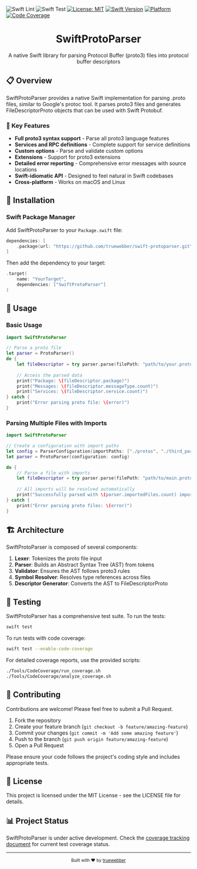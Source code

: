 ![Swift Lint](https://github.com/truewebber/swift-protoparser/actions/workflows/lint.yml/badge.svg?branch=master)
![Swift Test](https://github.com/truewebber/swift-protoparser/actions/workflows/test.yml/badge.svg?branch=master)
[![License: MIT](https://img.shields.io/badge/License-MIT-yellow.svg)](https://opensource.org/licenses/MIT)
[![Swift Version](https://img.shields.io/badge/Swift-5.5+-orange.svg)](https://swift.org)
[![Platform](https://img.shields.io/badge/Platforms-macOS%20|%20Linux-blue.svg)](https://swift.org)
[![Code Coverage](https://img.shields.io/badge/Coverage-40.3%25-yellow.svg)](https://github.com/truewebber/swift-protoparser/blob/master/Tools/CodeCoverage/coverage_tracking.md)

<div align="center">
  <h1>SwiftProtoParser</h1>
  <p>A native Swift library for parsing Protocol Buffer (proto3) files into protocol buffer descriptors</p>
</div>

## 📋 Overview

SwiftProtoParser provides a native Swift implementation for parsing .proto files, similar to Google's protoc tool. It parses proto3 files and generates FileDescriptorProto objects that can be used with Swift Protobuf.

### 🌟 Key Features

- **Full proto3 syntax support** - Parse all proto3 language features
- **Services and RPC definitions** - Complete support for service definitions
- **Custom options** - Parse and validate custom options
- **Extensions** - Support for proto3 extensions
- **Detailed error reporting** - Comprehensive error messages with source locations
- **Swift-idiomatic API** - Designed to feel natural in Swift codebases
- **Cross-platform** - Works on macOS and Linux

## 🚀 Installation

### Swift Package Manager

Add SwiftProtoParser to your `Package.swift` file:

```swift
dependencies: [
    .package(url: "https://github.com/truewebber/swift-protoparser.git", from: "1.0.0")
]
```

Then add the dependency to your target:

```swift
.target(
    name: "YourTarget",
    dependencies: ["SwiftProtoParser"]
)
```

## 📖 Usage

### Basic Usage

```swift
import SwiftProtoParser

// Parse a proto file
let parser = ProtoParser()
do {
    let fileDescriptor = try parser.parse(filePath: "path/to/your.proto")
    
    // Access the parsed data
    print("Package: \(fileDescriptor.package)")
    print("Messages: \(fileDescriptor.messageType.count)")
    print("Services: \(fileDescriptor.service.count)")
} catch {
    print("Error parsing proto file: \(error)")
}
```

### Parsing Multiple Files with Imports

```swift
import SwiftProtoParser

// Create a configuration with import paths
let config = ParserConfiguration(importPaths: ["./protos", "./third_party/protos"])
let parser = ProtoParser(configuration: config)

do {
    // Parse a file with imports
    let fileDescriptor = try parser.parse(filePath: "path/to/main.proto")
    
    // All imports will be resolved automatically
    print("Successfully parsed with \(parser.importedFiles.count) imported files")
} catch {
    print("Error parsing proto files: \(error)")
}
```

## 🏗️ Architecture

SwiftProtoParser is composed of several components:

1. **Lexer**: Tokenizes the proto file input
2. **Parser**: Builds an Abstract Syntax Tree (AST) from tokens
3. **Validator**: Ensures the AST follows proto3 rules
4. **Symbol Resolver**: Resolves type references across files
5. **Descriptor Generator**: Converts the AST to FileDescriptorProto

## 🧪 Testing

SwiftProtoParser has a comprehensive test suite. To run the tests:

```bash
swift test
```

To run tests with code coverage:

```bash
swift test --enable-code-coverage
```

For detailed coverage reports, use the provided scripts:

```bash
./Tools/CodeCoverage/run_coverage.sh
./Tools/CodeCoverage/analyze_coverage.sh
```

## 🤝 Contributing

Contributions are welcome! Please feel free to submit a Pull Request.

1. Fork the repository
2. Create your feature branch (`git checkout -b feature/amazing-feature`)
3. Commit your changes (`git commit -m 'Add some amazing feature'`)
4. Push to the branch (`git push origin feature/amazing-feature`)
5. Open a Pull Request

Please ensure your code follows the project's coding style and includes appropriate tests.

## 📄 License

This project is licensed under the MIT License - see the LICENSE file for details.

## 📊 Project Status

SwiftProtoParser is under active development. Check the [coverage tracking document](Tools/CodeCoverage/coverage_tracking.md) for current test coverage status.

---

<div align="center">
  <sub>Built with ❤️ by <a href="https://truewebber.com">truewebber</a></sub>
</div>